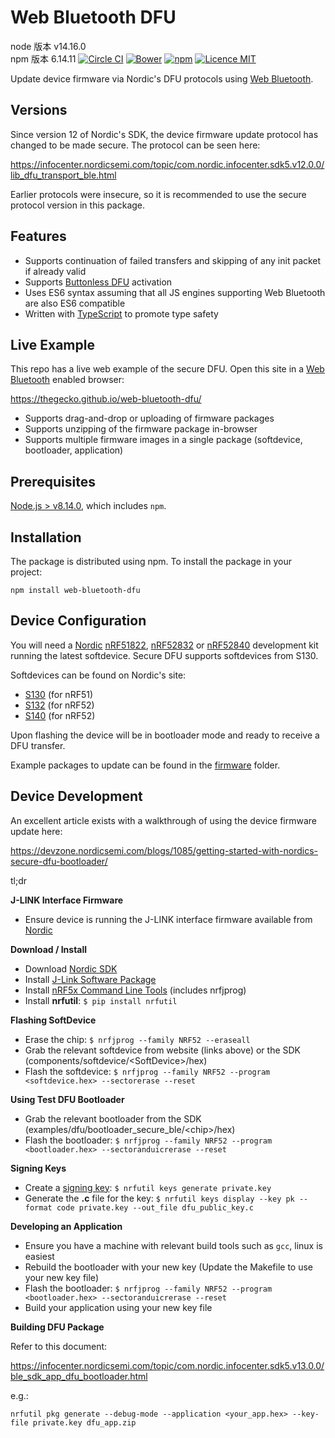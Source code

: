 # Web Bluetooth DFU

node 版本 v14.16.0  
npm 版本 6.14.11
[![Circle CI](https://img.shields.io/circleci/project/thegecko/web-bluetooth-dfu.svg)](https://circleci.com/gh/thegecko/web-bluetooth-dfu)
[![Bower](https://img.shields.io/bower/v/web-bluetooth-dfu.svg)](http://bower.io/search/?q=web-bluetooth-dfu)
[![npm](https://img.shields.io/npm/dm/web-bluetooth-dfu.svg)](https://www.npmjs.com/package/web-bluetooth-dfu)
[![Licence MIT](https://img.shields.io/badge/licence-MIT-blue.svg)](http://opensource.org/licenses/MIT)

Update device firmware via Nordic's DFU protocols using [Web Bluetooth](https://webbluetoothcg.github.io/web-bluetooth/).

## Versions

Since version 12 of Nordic's SDK, the device firmware update protocol has changed to be made secure. The protocol can be seen here:

<https://infocenter.nordicsemi.com/topic/com.nordic.infocenter.sdk5.v12.0.0/lib_dfu_transport_ble.html>

Earlier protocols were insecure, so it is recommended to use the secure protocol version in this package.

## Features

- Supports continuation of failed transfers and skipping of any init packet if already valid
- Supports [Buttonless DFU](https://infocenter.nordicsemi.com/topic/com.nordic.infocenter.sdk5.v13.0.0/ble_sdk_app_buttonless_dfu.html) activation
- Uses ES6 syntax assuming that all JS engines supporting Web Bluetooth are also ES6 compatible
- Written with [TypeScript](https://www.typescriptlang.org/) to promote type safety

## Live Example

This repo has a live web example of the secure DFU. Open this site in a [Web Bluetooth](https://webbluetoothcg.github.io/web-bluetooth/) enabled browser:

<https://thegecko.github.io/web-bluetooth-dfu/>

- Supports drag-and-drop or uploading of firmware packages
- Supports unzipping of the firmware package in-browser
- Supports multiple firmware images in a single package (softdevice, bootloader, application)

## Prerequisites

[Node.js > v8.14.0](https://nodejs.org), which includes `npm`.

## Installation

The package is distributed using npm. To install the package in your project:

    npm install web-bluetooth-dfu

## Device Configuration

You will need a [Nordic](https://www.nordicsemi.com/) [nRF51822](https://www.nordicsemi.com/eng/Products/nRF51-DK), [nRF52832](http://www.nordicsemi.com/eng/Products/Bluetooth-low-energy/nRF52-DK) or [nRF52840](http://www.nordicsemi.com/eng/Products/nRF52840-Preview-DK) development kit running the latest softdevice. Secure DFU supports softdevices from S130.

Softdevices can be found on Nordic's site:

- [S130](http://www.nordicsemi.com/eng/Products/S130-SoftDevice) (for nRF51)
- [S132](http://www.nordicsemi.com/eng/Products/S132-SoftDevice) (for nRF52)
- [S140](http://www.nordicsemi.com/eng/Products/S140-SoftDevice) (for nRF52)

Upon flashing the device will be in bootloader mode and ready to receive a DFU transfer.

Example packages to update can be found in the [firmware](https://github.com/thegecko/web-bluetooth-dfu/tree/master/firmware) folder.

## Device Development

An excellent article exists with a walkthrough of using the device firmware update here:

<https://devzone.nordicsemi.com/blogs/1085/getting-started-with-nordics-secure-dfu-bootloader/>

tl;dr

__J-LINK Interface Firmware__

- Ensure device is running the J-LINK interface firmware available from [Nordic](https://www.nordicsemi.com/Software-and-tools/Development-Kits/nRF52-DK)

__Download / Install__

- Download [Nordic SDK](https://developer.nordicsemi.com/nRF5_SDK/)
- Install [J-Link Software Package](https://www.segger.com/downloads/jlink)
- Install [nRF5x Command Line Tools](https://www.nordicsemi.com/eng/Products/nRF52840#Downloads) (includes nrfjprog)
- Install __nrfutil__: `$ pip install nrfutil`

__Flashing SoftDevice__

- Erase the chip: `$ nrfjprog --family NRF52 --eraseall`
- Grab the relevant softdevice from website (links above) or the SDK (components/softdevice/\<SoftDevice\>/hex)
- Flash the softdevice: `$ nrfjprog --family NRF52 --program <softdevice.hex> --sectorerase --reset`

__Using Test DFU Bootloader__

- Grab the relevant bootloader from the SDK (examples/dfu/bootloader_secure_ble/\<chip\>/hex)
- Flash the bootloader: `$ nrfjprog --family NRF52 --program <bootloader.hex> --sectoranduicrerase --reset`

__Signing Keys__

- Create a [signing key](https://infocenter.nordicsemi.com/topic/com.nordic.infocenter.sdk5.v13.0.0/ble_sdk_app_buttonless_dfu.html): `$ nrfutil keys generate private.key`
- Generate the __.c__ file for the key: `$ nrfutil keys display --key pk --format code private.key --out_file dfu_public_key.c`

__Developing an Application__

- Ensure you have a machine with relevant build tools such as `gcc`, linux is easiest
- Rebuild the bootloader with your new key (Update the Makefile to use your new key file)
- Flash the bootloader: `$ nrfjprog --family NRF52 --program <bootloader.hex> --sectoranduicrerase --reset`
- Build your application using your new key file

__Building DFU Package__

Refer to this document:

<https://infocenter.nordicsemi.com/topic/com.nordic.infocenter.sdk5.v13.0.0/ble_sdk_app_dfu_bootloader.html>

e.g.:

    nrfutil pkg generate --debug-mode --application <your_app.hex> --key-file private.key dfu_app.zip
